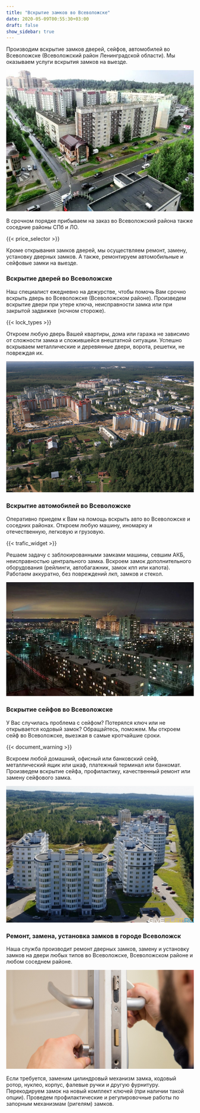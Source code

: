 ```yaml
---
title: "Вскрытие замков во Всеволожске"
date: 2020-05-09T00:55:30+03:00
draft: false
show_sidebar: true
---
```


Производим вскрытие замков дверей, сейфов, автомобилей во Всеволожске (Всеволожский район Ленинградской области). Мы оказываем услуги вскрытия замков на выезде. 

![Вскрытие замков во Всеволожске](Vsevolojsk1.jpg)

В срочном порядке прибываем на заказ во Всеволожский района также соседние районы СПб и ЛО. 

{{< price_selector >}}

Кроме открывания замков дверей, мы осуществляем ремонт, замену, установку дверных замков.  А также, ремонтируем автомобильные и сейфовые замки на выезде.

### Вскрытие дверей во Всеволожске

Наш специалист ежедневно на дежурстве, чтобы помочь Вам срочно вскрыть дверь во Всеволожске (Всеволожском районе). Произведем вскрытие двери при утере ключа, неисправности замка или при закрытой задвижке (ночном стороже). 

{{< lock_types >}}

Откроем любую дверь Вашей квартиры, дома или гаража не зависимо от сложности замка и сложившейся внештатной ситуации. Успешно вскрываем металлические и деревянные двери, ворота, решетки, не повреждая их.

![Вскрытие замков во Всеволожске](Vsevolojsk2.jpg)

### Вскрытие автомобилей во Всеволожске

Оперативно приедем к Вам на помощь вскрыть авто во Всеволожске и соседних районах. Откроем любую машину, иномарку и отечественную, легковую и грузовую. 

{{< trafic_widget >}}

Решаем задачу с заблокированными замками машины, севшим АКБ, неисправностью центрального замка. Вскроем замок дополнительного оборудования (рейлинги, автобагажник, замок кпп или капота). Работаем аккуратно, без повреждений лкп, замков и стекол.

![Вскрытие замков во Всеволожске](Vsevolojsk3.jpg)

### Вскрытие сейфов во Всеволожске

У Вас случилась проблема с сейфом? Потерялся ключ или не открывается кодовый замок? Обращайтесь, поможем. Мы откроем сейф во Всеволожске, выезжая в самые кротчайшие сроки. 

{{< document_warning >}}

Вскроем любой домашний, офисный или банковский сейф, металлический ящик или шкаф, платежный терминал или банкомат. Произведем вскрытие сейфа, профилактику, качественный ремонт или замену сейфового замка.

![Вскрытие замков во Всеволожске](Vsevolojsk4.jpg)

### Ремонт, замена, установка замков в городе Всеволожск

Наша служба производит ремонт дверных замков, замену и установку замков на двери любых типов во Всеволожске, Всеволожском районе и любом соседнем районе. 

![вскртыие дверей](door_mech.jpg)

Если требуется, заменим цилиндровый механизм замка, кодовый ротор, нуклео, корпус, фалевые ручки и другую фурнитуру. Перекодируем замок на новый комплект ключей (при наличии такой опции). Проведем профилактические и регулировочные работы по запорным механизмам (ригелям) замков.